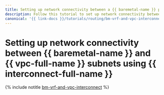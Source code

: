 ```yaml
---
title: Setting up network connectivity between a {{ baremetal-name }} private subnet and a {{ vpc-name }} subnet
description: Follow this tutorial to set up network connectivity between a {{ baremetal-full-name }} private subnet and a {{ vpc-full-name }} subnet using {{ interconnect-full-name }}.
canonical: '{{ link-docs }}/tutorials/routing/bm-vrf-and-vpc-interconnect'
---
```


# Setting up network connectivity between {{ baremetal-name }} and {{ vpc-full-name }} subnets using {{ interconnect-full-name }}

{% include notitle [bm-vrf-and-vpc-interconnect](../../_tutorials/routing/bm-vrf-and-vpc-interconnect.md) %}